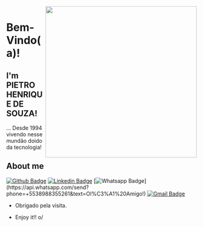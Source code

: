 <img align="right" width="400" height="400" src="https://contrafatual.files.wordpress.com/2020/02/tumblr_oo06p5we991tcg4xno1_500.gif?w=840">
 
# Bem-Vindo(a)!
 
## I'm PIETRO HENRIQUE DE SOUZA!
 
… Desde 1994 vivendo nesse mundão doido da tecnologia!
 
 
## About me 
[![Github Badge](https://img.shields.io/badge/-Github-000?style=flat-square&logo=Github&logoColor=white&link=https://github.com/PietroHenrique)](https://github.com/PietroHenrique)
[![Linkedin Badge](https://img.shields.io/badge/-LinkedIn-blue?style=flat-square&logo=Linkedin&logoColor=white&link=https://www.linkedin.com/in/pietro-henrique-de-souza-810564189/)](https://www.linkedin.com/in/pietro-henrique-de-souza-810564189/)
[![Whatsapp Badge](https://img.shields.io/badge/-Whatsapp-4CA143?style=flat-square&labelColor=4CA143&logo=whatsapp&logoColor=white&link=https://api.whatsapp.com/send?phone=+5538988355261&text=Ol%C3%A1%20Amigo!)](https://api.whatsapp.com/send?phone=+5538988355261&text=Ol%C3%A1%20Amigo!)
[![Gmail Badge](https://img.shields.io/badge/-Gmail-c14438?style=flat-square&logo=Gmail&logoColor=white&link=mailto:henriquepiietro@gmail.com)](mailto:henriquepiietro@gmail.com)
 
- Obrigado pela visita. 
 
- Enjoy it!! o/
